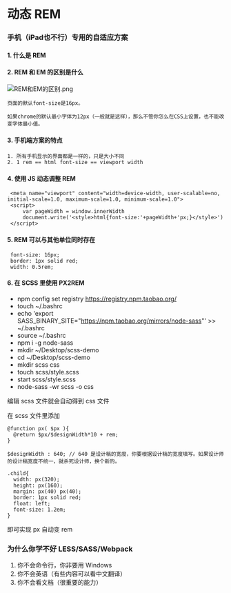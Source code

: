 # 动态 REM

### 手机（iPad也不行）专用的自适应方案
#### 1. 什么是 REM

#### 2. REM 和 EM 的区别是什么
![REM和EM的区别.png](https://i.loli.net/2018/05/26/5b086eff6fe24.png)

`页面的默认font-size是16px。`

`如果chrome的默认最小字体为12px（一般就是这样），那么不管你怎么在CSS上设置，也不能改变字体最小值。`

#### 3. 手机端方案的特点
    1. 所有手机显示的界面都是一样的，只是大小不同
    2. 1 rem == html font-size == viewport width

#### 4. 使用 JS 动态调整 REM

```
 <meta name="viewport" content="width=device-width, user-scalable=no, initial-scale=1.0, maximum-scale=1.0, minimum-scale=1.0">
 <script>
     var pageWidth = window.innerWidth
     document.write('<style>html{font-size:'+pageWidth+'px;}</style>')
 </script>
```

#### 5. REM 可以与其他单位同时存在
```
 font-size: 16px;
 border: 1px solid red;
 width: 0.5rem;
```

#### 6. 在 SCSS 里使用 PX2REM

- npm config set registry https://registry.npm.taobao.org/
- touch ~/.bashrc
- echo 'export SASS_BINARY_SITE="https://npm.taobao.org/mirrors/node-sass"' >> ~/.bashrc
- source ~/.bashrc
- npm i -g node-sass
- mkdir ~/Desktop/scss-demo
- cd ~/Desktop/scss-demo
- mkdir scss css
- touch scss/style.scss
- start scss/style.scss
- node-sass -wr scss -o css

编辑 scss 文件就会自动得到 css 文件

在 scss 文件里添加
```
@function px( $px ){
  @return $px/$designWidth*10 + rem;
}

$designWidth : 640; // 640 是设计稿的宽度，你要根据设计稿的宽度填写。如果设计师的设计稿宽度不统一，就杀死设计师，换个新的。

.child{
  width: px(320);
  height: px(160);
  margin: px(40) px(40);
  border: 1px solid red;
  float: left;
  font-size: 1.2em;
}
```
即可实现 px 自动变 rem

### 为什么你学不好 LESS/SASS/Webpack

1. 你不会命令行，你非要用 Windows
2. 你不会英语（有些内容可以看中文翻译）
3. 你不会看文档（很重要的能力）